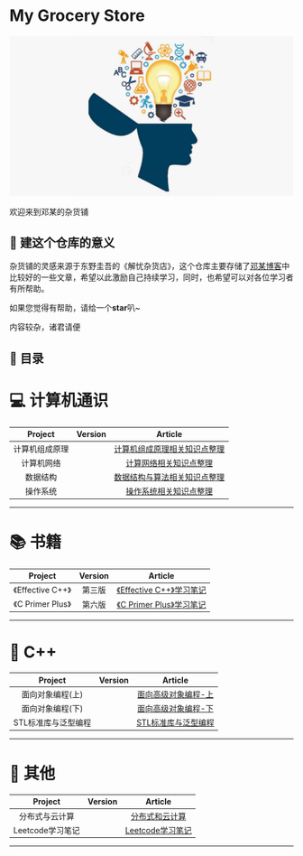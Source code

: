 # My Grocery Store

![knowledge](/images/knowledge.jpg)

欢迎来到邓某的杂货铺

## 🌟 建这个仓库的意义

杂货铺的灵感来源于东野圭吾的《解忧杂货店》，这个仓库主要存储了[邓某博客](https://austindeng.github.io/)中比较好的一些文章，希望以此激励自己持续学习，同时，也希望可以对各位学习者有所帮助。

如果您觉得有帮助，请给一个**star**叭~

内容较杂，诸君请便

## 📖 目录


# 💻 计算机通识

| Project | Version | Article |
|:-------:|:-------:| :------: |
|计算机组成原理|  | [计算机组成原理相关知识点整理](/articles/计算机组成原理/计算机组成原理相关知识点整理.md) |
|计算机网络|  | [计算网络相关知识点整理](/articles/计算机网络/计算网络相关知识点整理.md) |
|数据结构|  | [数据结构与算法相关知识点整理](/articles/数据结构/数据结构与算法相关知识点整理.md) |
|操作系统|  | [操作系统相关知识点整理](/articles/操作系统/操作系统相关知识点整理.md) |

----------------------------------

# 📚 书籍

| Project | Version | Article |
|:-------:|:-------:| :------: |
|《Effective C++》| 第三版 | [《Effective C++》学习笔记](/articles/EffectiveCPP/EffectiveCPP学习笔记.md) |
|《C Primer Plus》| 第六版 | [《C Primer Plus》学习笔记](/articles/CPrimerPlus/CPrimerPlus学习笔记.md) |

----------------------------------

# 🔑 C++

| Project | Version | Article |
|:-------:|:-------:| :------: |
|面向对象编程(上)|  | [面向高级对象编程-上](/articles/面向对象编程(上)/面向高级对象编程_上.md) |
|面向对象编程(下)|  | [面向高级对象编程-下](/articles/面向对象编程(下)/面向高级对象编程_下.md) |
|STL标准库与泛型编程|  | [STL标准库与泛型编程](/articles/STL标准库与泛型编程/STL标准库与泛型编程.md) |

----------------------------------

# 💼 其他

| Project | Version | Article |
|:-------:|:-------:| :------: |
|分布式与云计算|  | [分布式和云计算](/articles/分布式与云计算/分布式和云计算.md) |
|Leetcode学习笔记|  | [Leetcode学习笔记](/articles/LeetCode学习笔记/Leetcode学习笔记.md) |

----------------------------------
